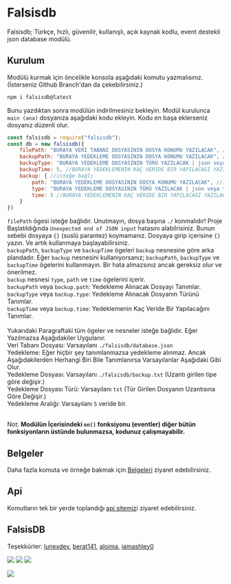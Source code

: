 # Falsisdb

Falsisdb; Türkçe, hızlı, güvenilir, kullanışlı, açık kaynak kodlu, event destekli json database modülü.

## Kurulum

Modülü kurmak için öncelikle konsola aşağıdaki komutu yazmalısınız. (İsterseniz Github Branch'dan da çekebilirsiniz.)

```bash
npm i falsisdb@latest
```

Bunu yazdıktan sonra modülün indirilmesiniz bekleyin. Modül kurulunca `main (ana)` dosyanıza aşağıdaki kodu ekleyin. Kodu en başa eklerseniz dosyanız düzenli olur.

```javascript
const falsisdb = require("falsisdb");
const db = new falsisdb({
    filePath: "BURAYA VERI TABANI DOSYASININ DOSYA KONUMU YAZILACAK", //isteğe bağlı
    backupPath: "BURAYA YEDEKLEME DOSYASININ DOSYA KONUMU YAZILACAK", //isteğe bağlı LÜTFEN backup[} KULLANILIYORSA BU KISMI KULLANMAYIN
    backupType: "BURAYA YEDEKLEME DOSYASININ TÜRÜ YAZILACAK | json veya txt (json önerilir)", //isteğe bağlı LÜTFEN backup[} KULLANILIYORSA BU KISMI KULLANMAYIN
    backupTime: 5, //BURAYA YEDEKLEMENIN KAÇ VERIDE BIR YAPILACAGI YAZILACAK VARSAYILAN = 5 //isteğe bağlı LÜTFEN backup[} KULLANILIYORSA BU KISMI KULLANMAYIN
    backup: { //isteğe bağlı
        path: "BURAYA YEDEKLEME DOSYASININ DOSYA KONUMU YAZILACAK", //isteğe bağlı
        type: "BURAYA YEDEKLEME DOSYASININ TÜRÜ YAZILACAK | json veya txt (json önerilir)", //isteğe bağlı
        time: 5 //BURAYA YEDEKLEMENIN KAÇ VERIDE BIR YAPILACAGI YAZILACAK VARSAYILAN = 5 //isteğe bağlı
    }
})
```

`filePath` ögesi isteğe bağlıdır. Unutmayın, dosya başına `./` konmalıdır! Proje Başlatıldığında `Unexpected end of JSON input` hatasını alabilrisiniz. Bunun sebebi dosyaya `{}` \(suslü parantez\) koymamanız. Dosyaya girip içerisine `{}` yazın. Ve artık kullanmaya başlayabilirsiniz.<br>
`backupPath`, `backupType` ve `backupTime` ögeleri `backup` nesnesine göre arka plandadır. Eğer `backup` nesnesini kullanıyorsanız; `backupPath`, `backupType` ve `backupTime` ögelerini kullanmayın. Bir hata almazsınız ancak gereksiz olur ve önerilmez.<br>
`backup` nesnesi `type`, `path` ve `time` ögelerini içerir.<br>
`backupPath` veya `backup.path`: Yedekleme Alınacak Dosyayı Tanımlar.<br>
`backupType` veya `backup.type`: Yedekleme Alınacak Dosyanın Türünü Tanımlar.<br>
`backupTime` veya `backup.time`: Yedeklemenin Kaç Veride Bir Yapılacağını Tanımlar.<br><br>
Yukarıdaki Paragraftaki tüm ögeler ve nesneler isteğe bağlıdır. Eğer Yazılmazsa Aşağıdakiler Uygulanır.<br>
Veri Tabanı Dosyası: Varsayılanı `./falsisdb/database.json`<br>
Yedekleme: Eğer hiçbir şey tanımlanmazsa yedekleme alınmaz. Ancak Aşağıdakilerden Herhangi Biri Bile Tanımlanırsa Varsayılanlar Aşağıdaki Gibi Olur. <br>
Yedekleme Dosyası: Varsayılanı `./falsisdb/backup.txt` (Uzantı girilen tipe göre değişir.)<br>
Yedekleme Dosyası Türü: Varsayılanı `txt` (Tür Girilen Dosyanın Uzantısına Göre Değişir.)<br>
Yedekleme Aralığı: Varsayılanı `5` veride bir.<br><br>

Not: **Modülün İçerisindeki `on()` fonksiyonu (eventler) diğer bütün fonksiyonların üstünde bulunmazsa, kodunuz çalışmayabilir.**
## Belgeler

Daha fazla komuta ve örneğe bakmak için [Belgeleri](https://falsisdev.gitbook.io/falsisdb/) ziyaret edebilirsiniz.

## Api

Komutların tek bir yerde toplandığı [api sitemiz](https://falsisdb.falsisdev.repl.co)i ziyaret edebilirsiniz.

## FalsisDB

Teşekkürler: [lunexdev](https://github.com/lunexdev), [berat141](https://github.com/berat141), [aloima](https://github.com/aloima), [iamashley0](https://github.com/iamashley0)

![](https://img.shields.io/github/v/release/falsisdev/falsisdb?style=for-the-badge) ![](https://img.shields.io/github/stars/falsisdev/falsisdb?style=for-the-badge) ![](https://img.shields.io/github/forks/falsisdev/falsisdb?style=for-the-badge)

![](https://github-readme-stats.vercel.app/api/pin/?username=falsisdev&repo=falsisdb&cache_seconds=86400&theme=react)
